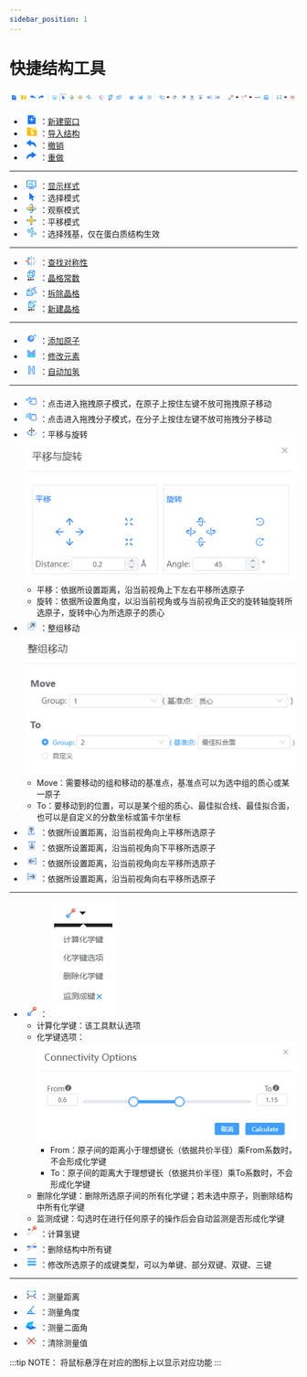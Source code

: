 ```yaml
---
sidebar_position: 1
---
```


# 快捷结构工具

![快捷菜单](../nested/qstudio_structtools.png)

- ![快捷菜单](../nested/qstudio_structtools_addwindow.png)：[新建窗口](./菜单/qstudio_manual_file.md)
- ![快捷菜单](../nested/qstudio_structtools_import.png)：[导入结构](./菜单/qstudio_manual_file.md)
- ![快捷菜单](../nested/qstudio_structtools_undo.png)：[撤销](./菜单/qstudio_manual_edit.md)
- ![快捷菜单](../nested/qstudio_structtools_redo.png)：[重做](./菜单/qstudio_manual_edit.md)

---

- ![快捷菜单](../nested/qstudio_structtools_display.png)：[显示样式](./菜单/qstudio_manual_view_display.md)
- ![快捷菜单](../nested/qstudio_structtools_select.png)：选择模式
- ![快捷菜单](../nested/qstudio_structtools_rotate.png)：观察模式
- ![快捷菜单](../nested/qstudio_structtools_translate.png)：平移模式
- ![快捷菜单](../nested/qstudio_structtools_residue.png)：选择残基，仅在蛋白质结构生效

---

- ![快捷菜单](../nested/qstudio_structtools_symmetry.png)：[查找对称性](./菜单/qstudio_manual_settings_symmtry_findsymmetry.md)
- ![快捷菜单](../nested/qstudio_structtools_lattice.png)：[晶格常数](./菜单/qstudio_manual_settings_latticeconstant.md)
- ![快捷菜单](../nested/qstudio_structtools_unbuild.png)：[拆除晶格](./菜单/qstudio_manual_settings_newlattice.md)
- ![快捷菜单](../nested/qstudio_structtools_rebuild.png)：[新建晶格](./菜单/qstudio_manual_settings_newlattice.md)

---

- ![快捷菜单](../nested/qstudio_structtools_addatom.png)：[添加原子](./菜单/qstudio_manual_build_addatom.md)
- ![快捷菜单](../nested/qstudio_structtools_element.png)：[修改元素](./菜单/qstudio_manual_build.md)
- ![快捷菜单](../nested/qstudio_structtools_hydrogen.png)：[自动加氢](./菜单/qstudio_manual_build.md)

---

- ![快捷菜单](../nested/qstudio_structtools_dragatom.png)：点击进入拖拽原子模式，在原子上按住左键不放可拖拽原子移动
- ![快捷菜单](../nested/qstudio_structtools_dragmol.png)：点击进入拖拽分子模式，在分子上按住左键不放可拖拽分子移动
- ![快捷菜单](../nested/qstudio_structtools_trans&rot.png)：平移与旋转
![快捷菜单](../nested/qstudio_structtools_trans&rot2.png)
  - 平移：依据所设置距离，沿当前视角上下左右平移所选原子
  - 旋转：依据所设置角度，以沿当前视角或与当前视角正交的旋转轴旋转所选原子，旋转中心为所选原子的质心
- ![快捷菜单](../nested/qstudio_structtools_movegroup.png)：整组移动
![快捷菜单](../nested/qstudio_structtools_movegroup2.png)
  - Move：需要移动的组和移动的基准点，基准点可以为选中组的质心或某一原子
  - To：要移动到的位置，可以是某个组的质心、最佳拟合线、最佳拟合面，也可以是自定义的分数坐标或笛卡尔坐标
- ![快捷菜单](../nested/qstudio_structtools_moveup.png)：依据所设置距离，沿当前视角向上平移所选原子
- ![快捷菜单](../nested/qstudio_structtools_movedn.png)：依据所设置距离，沿当前视角向下平移所选原子
- ![快捷菜单](../nested/qstudio_structtools_moveleft.png)：依据所设置距离，沿当前视角向左平移所选原子
- ![快捷菜单](../nested/qstudio_structtools_moveright.png)：依据所设置距离，沿当前视角向右平移所选原子

---

- ![快捷菜单](../nested/qstudio_structtools_calcbond.png)：
![快捷菜单](../nested/qstudio_structtools_calcbond2.png)
  - 计算化学键：该工具默认选项
  - 化学键选项：
![快捷菜单](../nested/qstudio_structtools_calcbond3.png)
    - From：原子间的距离小于理想键长（依据共价半径）乘From系数时，不会形成化学键
    - To：原子间的距离大于理想键长（依据共价半径）乘To系数时，不会形成化学键
  - 删除化学键：删除所选原子间的所有化学键；若未选中原子，则删除结构中所有化学键
  - 监测成键：勾选时在进行任何原子的操作后会自动监测是否形成化学键
- ![快捷菜单](../nested/qstudio_structtools_calchbond.png)：计算氢键
- ![快捷菜单](../nested/qstudio_structtools_breakbond.png)：删除结构中所有键
- ![快捷菜单](../nested/qstudio_structtools_bondorder.png)：修改所选原子的成键类型，可以为单键、部分双键、双键、三键

---

- ![快捷菜单](../nested/qstudio_structtools_measuredistance.png)：测量距离
- ![快捷菜单](../nested/qstudio_structtools_measureangle.png)：测量角度
- ![快捷菜单](../nested/qstudio_structtools_measuretorsion.png)：测量二面角
- ![快捷菜单](../nested/qstudio_structtools_clearmeasure.png)：清除测量值

:::tip NOTE：
将鼠标悬浮在对应的图标上以显示对应功能
:::
